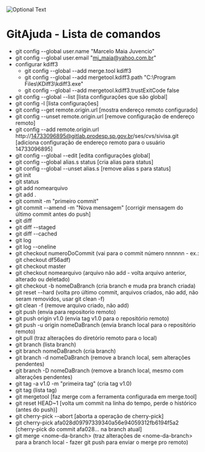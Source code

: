 ![Optional Text](../master/img/GitLogo.png)
# GitAjuda - Lista de comandos


- git config --global user.name "Marcelo Maia Juvencio"
- git config --global user.email "mj_maia@yahoo.com.br"
- configurar kdiff3
    - git config --global --add merge.tool kdiff3
    - git config --global --add mergetool.kdiff3.path "C:\Program Files\KDiff3\kdiff3.exe"
    - git config --global --add mergetool.kdiff3.trustExitCode false
- git config --global --list [lista configurações que são global]
- git config -l [lista configurações]
- git config --get remote.origin.url [mostra endereço remoto configurado]
- git config --unset remote.origin.url [remove configuração de endereço remoto]
- git config --add remote.origin.url http://14733096895@gitlab.prodesp.sp.gov.br/ses/cvs/sivisa.git [adiciona configuração de endereço remoto para o usuário 14733096895]
- git config --global --edit [edita configurações global]
- git config --global alias.s status [cria alias para status]
- git config --global --unset alias.s [remove alias s para status]
- git init
- git status
- git add nomearquivo
- git add .
- git commit -m "primeiro commit"
- git commit --amend -m "Nova mensagem" [corrigir mensagem do último commit antes do push]
- git diff
- git diff --staged
- git diff --cached
- git log
- git log --oneline
- git checkout numeroDoCommit (vai para o commit número nnnnnn - ex.: git checkout df56adf)
- git checkout master
- git checkout nomearquivo (arquivo não add - volta arquivo anterior, alterado ou deletado)
- git checkout -b nomeDaBranch (cria branch e muda pra branch criada)
- git reset --hard (volta pro último commit, arquivos criados, não add, não seram removidos, usar git clean -f)
- git clean -f (remove arquivo criado, não add)
- git push (envia para repositorio remoto)
- git push origin v1.0 (envia tag v1.0 para o repositório remoto)
- git push -u origin nomeDaBranch (envia branch local para o repositório remoto)
- git pull (traz alterações do diretório remoto para o local)
- git branch (lista branch)
- git branch nomeDaBranch (cria branch)
- git branch -d nomeDaBranch (remove a branch local, sem alterações pendentes)
- git branch -D nomeDaBranch (remove a branch local, mesmo com alterações pendentes)
- git tag -a v1.0 -m "primeira tag" (cria tag v1.0)
- git tag (lista tag)
- git mergetool [faz merge com a ferramenta configurada em merge.tool]
- git reset HEAD~1 [volta um commit na linha do tempo, perde o histórico (antes do push)]
- git cherry-pick --abort [aborta a operação de cherry-pick]
- git cherry-pick afa028d09797339340a56e94059312fb6194f5a2 [cherry-pick do commit afa028... na branch atual]
- git merge \<nome-da-branch> (traz alterações de \<nome-da-branch> para a branch local - fazer git push para enviar o merge pro remoto)

